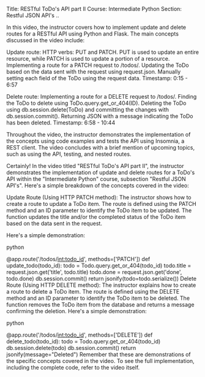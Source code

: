 Title: RESTful ToDo's API part II
Course: Intermediate Python
Section: Restful JSON API's
..

In this video, the instructor covers how to implement update and delete routes for a RESTful API using Python and Flask. The main concepts discussed in the video include:

Update route:
HTTP verbs: PUT and PATCH. PUT is used to update an entire resource, while PATCH is used to update a portion of a resource.
Implementing a route for a PATCH request to /todos/<ID>.
Updating the ToDo based on the data sent with the request using request.json.
Manually setting each field of the ToDo using the request data.
Timestamp: 0:15 - 6:57

Delete route:
Implementing a route for a DELETE request to /todos/<ID>.
Finding the ToDo to delete using ToDo.query.get_or_404(ID).
Deleting the ToDo using db.session.delete(ToDo) and committing the changes with db.session.commit().
Returning JSON with a message indicating the ToDo has been deleted.
Timestamp: 6:58 - 10:44

Throughout the video, the instructor demonstrates the implementation of the concepts using code examples and tests the API using Insomnia, a REST client. The video concludes with a brief mention of upcoming topics, such as using the API, testing, and nested routes.


Certainly! In the video titled "RESTful ToDo's API part II", the instructor demonstrates the implementation of update and delete routes for a ToDo's API within the "Intermediate Python" course, subsection "Restful JSON API's". Here's a simple breakdown of the concepts covered in the video:

Update Route (Using HTTP PATCH method): The instructor shows how to create a route to update a ToDo item. The route is defined using the PATCH method and an ID parameter to identify the ToDo item to be updated. The function updates the title and/or the completed status of the ToDo item based on the data sent in the request. 

Here's a simple demonstration:

python


@app.route('/todos/<int:todo_id>', methods=['PATCH'])
def update_todo(todo_id):
    todo = Todo.query.get_or_404(todo_id)
    todo.title = request.json.get('title', todo.title)
    todo.done = request.json.get('done', todo.done)
    db.session.commit()
    return jsonify(todo=todo.serialize())
Delete Route (Using HTTP DELETE method): The instructor explains how to create a route to delete a ToDo item. The route is defined using the DELETE method and an ID parameter to identify the ToDo item to be deleted. The function removes the ToDo item from the database and returns a message confirming the deletion. Here's a simple demonstration:

python

@app.route('/todos/<int:todo_id>', methods=['DELETE'])
def delete_todo(todo_id):
    todo = Todo.query.get_or_404(todo_id)
    db.session.delete(todo)
    db.session.commit()
    return jsonify(message="Deleted")
Remember that these are demonstrations of the specific concepts covered in the video. To see the full implementation, including the complete code, refer to the video itself.





